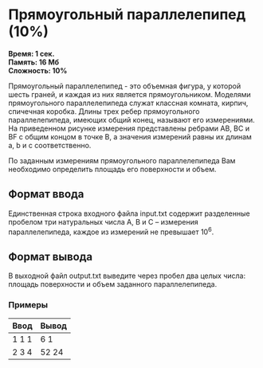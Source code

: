 <h1 class="title">Прямоугольный параллелепипед (10%)</h1>
<p><b>Время: 1 сек.<br>Память: 16 Мб<br>Сложность: 10%</b></p>
<p>Прямоугольный параллелепипед - это объемная фигура, у которой шесть граней, и каждая из них является прямоугольником. Моделями прямоугольного параллелепипеда служат классная комната, кирпич, спичечная коробка. Длины трех ребер прямоугольного параллелепипеда, имеющих общий конец, называют его измерениями. На приведенном рисунке измерения представлены ребрами AB, BC и BF с общим концом в точке B, а значения измерений равны их длинам a, b и c соответственно.</p>
<p>По заданным измерениям прямоугольного параллелепипеда Вам необходимо определить площадь его поверхности и объем.</p>
<h2>Формат ввода</h2>
   <p>Единственная строка входного файла input.txt содержит разделенные пробелом три натуральных числа A, B и С – измерения параллелепипеда, каждое из измерений не превышает 10<sup>6</sup>.</p>
   <h2>Формат вывода</h2>
   <p>В выходной файл output.txt выведите через пробел два целых числа: площадь поверхности и объем заданного параллелепипеда.</p>
   <h3>Примеры</h3>
   <table class="sample-tests">
      <thead>
         <tr>
            <th>Ввод</th>
            <th>Вывод</th>
         </tr>
      </thead>
      <tbody>
         <tr>
            <td>1 1 1</td>
            <td>6 1</td>
         </tr>
         <tr>
             <td>2 3 4</td>
             <td>52 24</td>
          </tr>
      </tbody>
   </table>